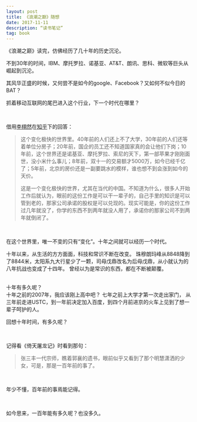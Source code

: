 ```yaml
---
layout: post
title: 《浪潮之巅》随想
date: 2017-11-11
description: “读书笔记”
tag: book
---   
```


《浪潮之巅》读完，仿佛经历了几十年的历史沉沦。

不到30年的时间，IBM、摩托罗拉、诺基亚、AT&T、朗讯、思科、微软等巨头从崛起到沉沦。

其风华正盛的时候，又何尝不是如今的google、Facebook？又如何不似今日的BAT？

抓着移动互联网的尾巴进入这个行业，下一个时代在哪里？

<br/>

借用[李栩然](https://www.zhihu.com/people/li-xu-ran-94/activities)在[知乎](https://www.zhihu.com/question/30147821)下的回答：


>这个变化极快的世界里。40年前的人们还上不了大学，30年前的人们还等着单位分房子；20年前，国企的员工还不知道国家真的会让他们下岗；10年前，这个世界还是诺基亚、摩托罗拉、索尼的天下，第一部苹果才刚刚面世，没小米什么事儿；8年前，双十一的交易额才5000万，如今已经千亿了；5年前，北京的房价还是一副要跳水的模样，谁也想不到会涨到如今的天价。
>
>这是一个变化极快的世界，尤其在当代的中国。不知道为什么，很多人开始工作后就认为，眼前的这份工作是可以干一辈子的，自己手里的知识是可以管到老的，那家公司承诺的股权是可以兑现的。现实可能是，你的这份工作过几年就没了，你学的东西不到两年就没人用了，承诺你的那家公司不到两年就倒闭了。

<br/>

在这个世界里，唯一不变的只有“变化”。十年之间就可以经历一个时代。

十年以来，从生活的方方面面，科技和常识不断在改变。
珠穆朗玛峰从8848降到了8844米，太阳系九大行星少了一颗，司母戊鼎改名为后母戊鼎，从小就认为的八年抗战也变成了十四年。
曾经以为是常识的东西，都在不断被颠覆。

<br/>
十年有多久呢？

<br/>
十年之前的2007年，我应该刚上高中吧？
七年之前上大学才第一次走出家门，
从三年前走进USTC，到一年前决定加入百度，到四个月前进京的火车上见到了想一辈子呵护的人。

<br/>

回想十年时间，有多久呢？

<br/>

记得看《倚天屠龙记》时看到那句：

>张三丰一代宗师，瞧着郭襄的遗书，眼前似乎又看到了那个明慧潇洒的少女，可是，那是一百年前的事了。

<br/>

年少不懂，百年前的事焉能记得。

<br/>

如今思来，一百年能有多久呢？也没多久。




